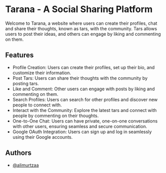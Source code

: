 
# Tarana - A Social Sharing Platform

Welcome to Tarana, a website where users can create their profiles, chat and share their thoughts, known as tars, with the community. Tars allows users to post their ideas, and others can engage by liking and commenting on them.

## Features
* Profile Creation: Users can create their profiles, set up their bio, and customize their information.
* Post Tars: Users can share their thoughts with the community by posting tars.
* Like and Comment: Other users can engage with posts by liking and commenting on them.
* Search Profiles: Users can search for other profiles and discover new people to connect with.
* Interact with the Community: Explore the latest tars and connect with people by commenting on their thoughts.
* One-to-One Chat: Users can have private, one-on-one conversations with other users, ensuring seamless and secure communication. 
* Google OAuth Integration: Users can sign up and log in seamlessly using their Google accounts.

## Authors

- [@alimurtzaa](https://www.github.com/alimurtzaa)

